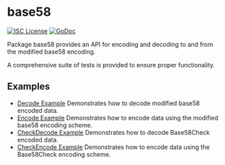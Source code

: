 base58
==========

[![ISC License](http://img.shields.io/badge/license-ISC-blue.svg)](https://choosealicense.com/licenses/isc/)
[![GoDoc](https://img.shields.io/badge/godoc-reference-blue.svg)](http://godoc.org/github.com/kaspanet/kaspad/util/base58)

Package base58 provides an API for encoding and decoding to and from the
modified base58 encoding.

A comprehensive suite of tests is provided to ensure proper functionality.


## Examples

* [Decode Example](http://godoc.org/github.com/kaspanet/kaspad/util/base58#example-Decode) 
  Demonstrates how to decode modified base58 encoded data.
* [Encode Example](http://godoc.org/github.com/kaspanet/kaspad/util/base58#example-Encode) 
  Demonstrates how to encode data using the modified base58 encoding scheme.
* [CheckDecode Example](http://godoc.org/github.com/kaspanet/kaspad/util/base58#example-CheckDecode) 
  Demonstrates how to decode Base58Check encoded data.
* [CheckEncode Example](http://godoc.org/github.com/kaspanet/kaspad/util/base58#example-CheckEncode) 
  Demonstrates how to encode data using the Base58Check encoding scheme.

